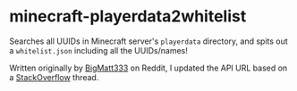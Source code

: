 # minecraft-playerdata2whitelist
Searches all UUIDs in Minecraft server's `playerdata` directory, and spits out a `whitelist.json` including all the UUIDs/names!

Written originally by [BigMatt333](https://www.reddit.com/r/admincraft/comments/ibhuyw/comment/g1x1n2x/?utm_source=share&utm_medium=web3x&utm_name=web3xcss&utm_term=1&utm_content=share_button) on Reddit, I updated the API URL based on a [StackOverflow](https://stackoverflow.com/a/62969465) thread.

